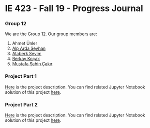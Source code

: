 # IE 423 - Fall 19 - Progress Journal

### Group 12
We are the Group 12. Our group members are:
1. Ahmet Ünler
2. [Alp Arda Seyhan](https://github.com/aaseyhan)
3. [Ataberk Sevim](https://github.com/ataberk-sevim-2016402087 )
4. [Berkay Koçak](https://github.com/berkaykocakk)
5. [Mustafa Şahin Çakır](https://github.com/msahincakir)

### Project Part 1
[Here](files/project%20description.pdf) is the project description.
You can find related Jupyter Notebook solution of this project [here](files/IE423ProjectFirstSubmission.html).

### Project Part 2
[Here](files/IE423_Fall19_ProjectPart2.pdf) is the project description.
You can find related Jupyter Notebook solution of this project [here](files/bitti-423x.html).
